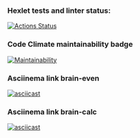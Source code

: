 ### Hexlet tests and linter status:

[![Actions Status](https://github.com/onlydisco/frontend-project-44/workflows/hexlet-check/badge.svg)](https://github.com/onlydisco/frontend-project-44/actions)

### Code Climate maintainability badge

[![Maintainability](https://api.codeclimate.com/v1/badges/16e3545ae126c7533e7a/maintainability)](https://codeclimate.com/github/onlydisco/frontend-project-44/maintainability)

### Asciinema link brain-even

[![asciicast](https://asciinema.org/a/520919.svg)](https://asciinema.org/a/520919)

### Asciinema link brain-calc

[![asciicast](https://asciinema.org/a/525397.svg)](https://asciinema.org/a/525397)
